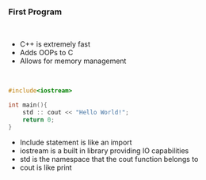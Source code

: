 ### First Program

<br>

- C++ is extremely fast
- Adds OOPs to C
- Allows for memory management

<br>

```c++
#include<iostream>

int main(){
    std :: cout << "Hello World!";
    return 0;
}
```

- Include statement is like an import
- iostream is a built in library providing IO capabilities
- std is the namespace that the cout function belongs to
- cout is like print
